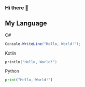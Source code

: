 ### Hi there 👋

## My Language
C#
```cs
Console.WriteLine("Hello, World!");
```
Kotlin
```kt
println("Hello, World!")
```
Python
```py
print("Hello, World!")
```

